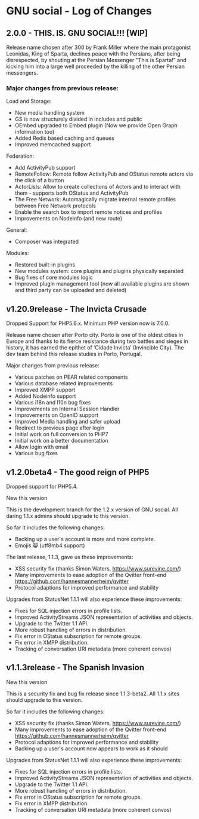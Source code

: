 # GNU social - Log of Changes

## 2.0.0 - THIS. IS. GNU SOCIAL!!! [WIP]

Release name chosen after 300 by Frank Miller where the main protagonist Leonidas, King of Sparta, declines peace with the
Persians, after being disrespected, by shouting at the Persian Messenger "This is Sparta!" and kicking him into a large well
proceeded by the killing of the other Persian messengers.

### Major changes from previous release:

Load and Storage:
- New media handling system
- GS is now structurely divided in includes and public
- OEmbed upgraded to Embed plugin (Now we provide Open Graph information too)
- Added Redis based caching and queues
- Improved memcached support

Federation:
- Add ActivityPub support
- RemoteFollow: Remote follow ActivityPub and OStatus remote actors via the click of a button
- ActorLists: Allow to create collections of Actors and to interact with them - supports both OStatus and ActivityPub
- The Free Network: Automagically migrate internal remote profiles between Free Network protocols
- Enable the search box to import remote notices and profiles
- Improvements on Nodeinfo (and new route)

General:
- Composer was integrated

Modules:
- Restored built-in plugins
- New modules system: core plugins and plugins physically separated
- Bug fixes of core modules logic
- Improved plugin management tool (now all available plugins are shown and third party can be uploaded and deleted)

## v1.20.9release - The Invicta Crusade

Dropped Support for PHP5.6.x. Minimum PHP version now is 7.0.0.

Release name chosen after Porto city. Porto is one of the oldest cities in Europe and thanks to its fierce resistance during
two battles and sieges in history, it has earned the epithet of ‘Cidade Invicta’ (Invincible City). The dev team behind this
release studies in Porto, Portugal.

Major changes from previous release:

- Various patches on PEAR related components
- Various database related improvements
- Improved XMPP support
- Added Nodeinfo support
- Various i18n and l10n bug fixes
- Improvements on Internal Session Handler
- Improvements on OpenID support
- Improved Media handling and safer upload
- Redirect to previous page after login
- Initial work on full conversion to PHP7
- Initial work on a better documentation
- Allow login with email
- Various bug fixes

## v1.2.0beta4 - The good reign of PHP5

Dropped support for PHP5.4.

New this version

This is the development branch for the 1.2.x version of GNU social. All daring 1.1.x admins should upgrade to this version.

So far it includes the following changes:

- Backing up a user's account is more and more complete.
- Emojis 😸 (utf8mb4 support)

The last release, 1.1.3, gave us these improvements:

- XSS security fix (thanks Simon Waters, https://www.surevine.com/)
- Many improvements to ease adoption of the Qvitter front-end https://github.com/hannesmannerheim/qvitter
- Protocol adaptions for improved performance and stability

Upgrades from StatusNet 1.1.1 will also experience these improvements:

- Fixes for SQL injection errors in profile lists.
- Improved ActivityStreams JSON representation of activities and objects.
- Upgrade to the Twitter 1.1 API.
- More robust handling of errors in distribution.
- Fix error in OStatus subscription for remote groups.
- Fix error in XMPP distribution.
- Tracking of conversation URI metadata (more coherent convos)

## v1.1.3release - The Spanish Invasion

New this version

This is a security fix and bug fix release since 1.1.3-beta2. All 1.1.x sites should upgrade to this version.

So far it includes the following changes:

- XSS security fix (thanks Simon Waters, https://www.surevine.com/)
- Many improvements to ease adoption of the Qvitter front-end https://github.com/hannesmannerheim/qvitter
- Protocol adaptions for improved performance and stability
- Backing up a user's account now appears to work as it should

Upgrades from StatusNet 1.1.1 will also experience these improvements:

- Fixes for SQL injection errors in profile lists.
- Improved ActivityStreams JSON representation of activities and objects.
- Upgrade to the Twitter 1.1 API.
- More robust handling of errors in distribution.
- Fix error in OStatus subscription for remote groups.
- Fix error in XMPP distribution.
- Tracking of conversation URI metadata (more coherent convos)

